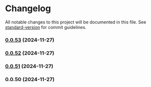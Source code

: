 # Changelog

All notable changes to this project will be documented in this file. See [standard-version](https://github.com/conventional-changelog/standard-version) for commit guidelines.

### [0.0.53](https://github.com/MediaCubeCo/mcui2/compare/v0.0.52...v0.0.53) (2024-11-27)

### [0.0.52](https://github.com/MediaCubeCo/mcui2/compare/v0.0.51...v0.0.52) (2024-11-27)

### [0.0.51](https://github.com/MediaCubeCo/mcui2/compare/v0.0.50...v0.0.51) (2024-11-27)

### 0.0.50 (2024-11-27)
